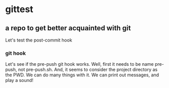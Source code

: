 # gittest

## a repo to get better acquainted with git

Let's test the post-commit hook

### git hook
Let's see if the pre-push git hook works. Well, first it needs to be name pre-push, not pre-push.sh. And, it seems to consider the project directory as the PWD. We can do many things with it. We can print out messages, and play a sound!